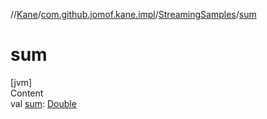 //[Kane](../../index.md)/[com.github.jomof.kane.impl](../index.md)/[StreamingSamples](index.md)/[sum](sum.md)



# sum  
[jvm]  
Content  
val [sum](sum.md): [Double](https://kotlinlang.org/api/latest/jvm/stdlib/kotlin/-double/index.html)  



